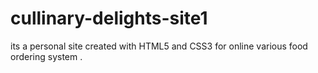 # cullinary-delights-site1
its a personal site created with HTML5 and CSS3 for online various food ordering system .

